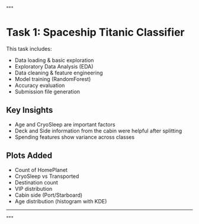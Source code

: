 """
# Task 1: Spaceship Titanic Classifier

This task includes:
- Data loading & basic exploration
- Exploratory Data Analysis (EDA)
- Data cleaning & feature engineering
- Model training (RandomForest)
- Accuracy evaluation
- Submission file generation

## Key Insights
- Age and CryoSleep are important factors
- Deck and Side information from the cabin were helpful after splitting
- Spending features show variance across classes

## Plots Added
- Count of HomePlanet
- CryoSleep vs Transported
- Destination count
- VIP distribution
- Cabin side (Port/Starboard)
- Age distribution (histogram with KDE)

---
"""
